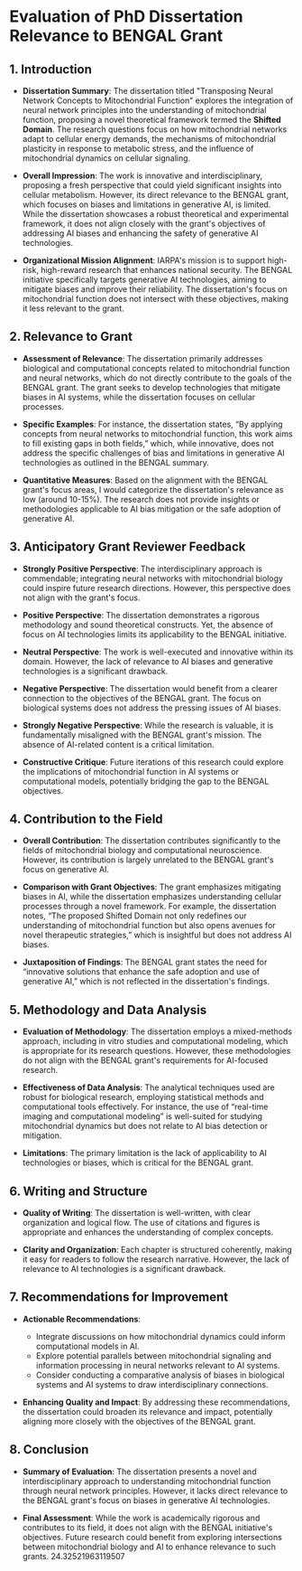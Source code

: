 # Evaluation of PhD Dissertation Relevance to BENGAL Grant

## 1. Introduction

- **Dissertation Summary**: The dissertation titled "Transposing Neural Network Concepts to Mitochondrial Function" explores the integration of neural network principles into the understanding of mitochondrial function, proposing a novel theoretical framework termed the **Shifted Domain**. The research questions focus on how mitochondrial networks adapt to cellular energy demands, the mechanisms of mitochondrial plasticity in response to metabolic stress, and the influence of mitochondrial dynamics on cellular signaling.

- **Overall Impression**: The work is innovative and interdisciplinary, proposing a fresh perspective that could yield significant insights into cellular metabolism. However, its direct relevance to the BENGAL grant, which focuses on biases and limitations in generative AI, is limited. While the dissertation showcases a robust theoretical and experimental framework, it does not align closely with the grant's objectives of addressing AI biases and enhancing the safety of generative AI technologies.

- **Organizational Mission Alignment**: IARPA's mission is to support high-risk, high-reward research that enhances national security. The BENGAL initiative specifically targets generative AI technologies, aiming to mitigate biases and improve their reliability. The dissertation's focus on mitochondrial function does not intersect with these objectives, making it less relevant to the grant.

## 2. Relevance to Grant

- **Assessment of Relevance**: The dissertation primarily addresses biological and computational concepts related to mitochondrial function and neural networks, which do not directly contribute to the goals of the BENGAL grant. The grant seeks to develop technologies that mitigate biases in AI systems, while the dissertation focuses on cellular processes.

- **Specific Examples**: For instance, the dissertation states, “By applying concepts from neural networks to mitochondrial function, this work aims to fill existing gaps in both fields,” which, while innovative, does not address the specific challenges of bias and limitations in generative AI technologies as outlined in the BENGAL summary.

- **Quantitative Measures**: Based on the alignment with the BENGAL grant's focus areas, I would categorize the dissertation's relevance as low (around 10-15%). The research does not provide insights or methodologies applicable to AI bias mitigation or the safe adoption of generative AI.

## 3. Anticipatory Grant Reviewer Feedback

- **Strongly Positive Perspective**: The interdisciplinary approach is commendable; integrating neural networks with mitochondrial biology could inspire future research directions. However, this perspective does not align with the grant's focus.

- **Positive Perspective**: The dissertation demonstrates a rigorous methodology and sound theoretical constructs. Yet, the absence of focus on AI technologies limits its applicability to the BENGAL initiative.

- **Neutral Perspective**: The work is well-executed and innovative within its domain. However, the lack of relevance to AI biases and generative technologies is a significant drawback.

- **Negative Perspective**: The dissertation would benefit from a clearer connection to the objectives of the BENGAL grant. The focus on biological systems does not address the pressing issues of AI biases.

- **Strongly Negative Perspective**: While the research is valuable, it is fundamentally misaligned with the BENGAL grant's mission. The absence of AI-related content is a critical limitation.

- **Constructive Critique**: Future iterations of this research could explore the implications of mitochondrial function in AI systems or computational models, potentially bridging the gap to the BENGAL objectives.

## 4. Contribution to the Field

- **Overall Contribution**: The dissertation contributes significantly to the fields of mitochondrial biology and computational neuroscience. However, its contribution is largely unrelated to the BENGAL grant's focus on generative AI.

- **Comparison with Grant Objectives**: The grant emphasizes mitigating biases in AI, while the dissertation emphasizes understanding cellular processes through a novel framework. For example, the dissertation notes, “The proposed Shifted Domain not only redefines our understanding of mitochondrial function but also opens avenues for novel therapeutic strategies,” which is insightful but does not address AI biases.

- **Juxtaposition of Findings**: The BENGAL grant states the need for “innovative solutions that enhance the safe adoption and use of generative AI,” which is not reflected in the dissertation's findings.

## 5. Methodology and Data Analysis

- **Evaluation of Methodology**: The dissertation employs a mixed-methods approach, including in vitro studies and computational modeling, which is appropriate for its research questions. However, these methodologies do not align with the BENGAL grant's requirements for AI-focused research.

- **Effectiveness of Data Analysis**: The analytical techniques used are robust for biological research, employing statistical methods and computational tools effectively. For instance, the use of “real-time imaging and computational modeling” is well-suited for studying mitochondrial dynamics but does not relate to AI bias detection or mitigation.

- **Limitations**: The primary limitation is the lack of applicability to AI technologies or biases, which is critical for the BENGAL grant.

## 6. Writing and Structure

- **Quality of Writing**: The dissertation is well-written, with clear organization and logical flow. The use of citations and figures is appropriate and enhances the understanding of complex concepts.

- **Clarity and Organization**: Each chapter is structured coherently, making it easy for readers to follow the research narrative. However, the lack of relevance to AI technologies is a significant drawback.

## 7. Recommendations for Improvement

- **Actionable Recommendations**:
  - Integrate discussions on how mitochondrial dynamics could inform computational models in AI.
  - Explore potential parallels between mitochondrial signaling and information processing in neural networks relevant to AI systems.
  - Consider conducting a comparative analysis of biases in biological systems and AI systems to draw interdisciplinary connections.

- **Enhancing Quality and Impact**: By addressing these recommendations, the dissertation could broaden its relevance and impact, potentially aligning more closely with the objectives of the BENGAL grant.

## 8. Conclusion

- **Summary of Evaluation**: The dissertation presents a novel and interdisciplinary approach to understanding mitochondrial function through neural network principles. However, it lacks direct relevance to the BENGAL grant's focus on biases in generative AI technologies.

- **Final Assessment**: While the work is academically rigorous and contributes to its field, it does not align with the BENGAL initiative's objectives. Future research could benefit from exploring intersections between mitochondrial biology and AI to enhance relevance to such grants. 24.32521963119507